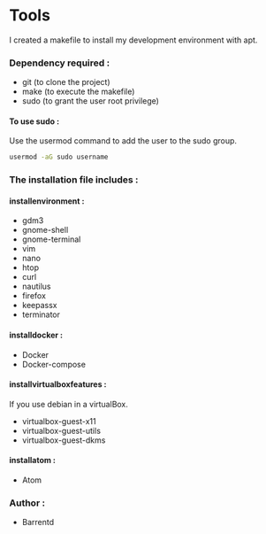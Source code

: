 # Tools
I created a makefile to install my development environment with apt.

### Dependency required :

- git (to clone the project)
- make (to execute the makefile)
- sudo (to grant the user root privilege)

#### To use sudo :

Use the usermod command to add the user to the sudo group.

```bash
usermod -aG sudo username
```

### The installation file includes :

#### installenvironment :
- gdm3
- gnome-shell
- gnome-terminal
- vim
- nano
- htop
- curl
- nautilus
- firefox
- keepassx
- terminator

#### installdocker :
- Docker
- Docker-compose

#### installvirtualboxfeatures :
If you use debian in a virtualBox.
- virtualbox-guest-x11 
- virtualbox-guest-utils 
- virtualbox-guest-dkms

#### installatom :
- Atom

### Author :
- Barrentd
